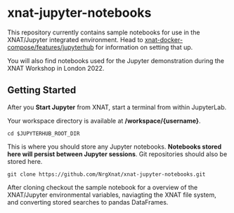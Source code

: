 # xnat-jupyter-notebooks

This repository currently contains sample notebooks for use in the XNAT/Jupyter integrated environment. Head to [xnat-docker-compose/features/jupyterhub](https://github.com/NrgXnat/xnat-docker-compose/tree/features/jupyterhub) for information on setting that up.

You will also find notebooks used for the Jupyter demonstration during the XNAT Workshop in London 2022.

## Getting Started

After you **Start Jupyter** from XNAT, start a terminal from within JupyterLab.

Your workspace directory is available at **/workspace/{username}**.

```shell
cd $JUPYTERHUB_ROOT_DIR
```

This is where you should store any Jupyter notebooks. **Notebooks stored here will persist between Jupyter sessions**. Git repositories should also be stored here. 

```shell
git clone https://github.com/NrgXnat/xnat-jupyter-notebooks.git
```

After cloning checkout the sample notebook for a overview of the XNAT/Jupyter environmental variables, naviagting the XNAT file system, and converting stored searches to pandas DataFrames.